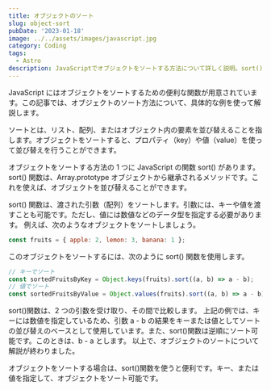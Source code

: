 ```yaml
---
title: オブジェクトのソート
slug: object-sort
pubDate: '2023-01-18'
image: ../../assets/images/javascript.jpg
category: Coding
tags:
  - Astro
description: JavaScriptでオブジェクトをソートする方法について詳しく説明。sort()関数を使ってキーや値を指定して並び替え可能。逆順でのソートも可能。
---
```


JavaScript にはオブジェクトをソートするための便利な関数が用意されています。この記事では、オブジェクトのソート方法について、具体的な例を使って解説します。

ソートとは、リスト、配列、またはオブジェクト内の要素を並び替えることを指します。オブジェクトをソートすると、プロパティ（key）や値（value）を使って並び替えを行うことができます。

オブジェクトをソートする方法の 1 つに JavaScript の関数 sort() があります。 sort() 関数は、Array.prototype オブジェクトから継承されるメソッドです。これを使えば、オブジェクトを並び替えることができます。

sort() 関数は、渡された引数（配列）をソートします。引数には、キーや値を渡すことも可能です。ただし、値には数値などのデータ型を指定する必要があります。 例えば、次のようなオブジェクトをソートしましょう。

```javascript
const fruits = { apple: 2, lemon: 3, banana: 1 };
```

このオブジェクトをソートするには、次のように sort() 関数を使用します。

```javascript
// キーでソート
const sortedFruitsByKey = Object.keys(fruits).sort((a, b) => a - b);
// 値でソート
const sortedFruitsByValue = Object.values(fruits).sort((a, b) => a - b);
```

sort()関数は、2 つの引数を受け取り、その間で比較します。
上記の例では、キーには数値を指定しているため、引数 a - b の結果をキーまたは値としてソートの並び替えのベースとして使用しています。また、sort()関数は逆順にソート可能です。このときは、b - a とします。 以上で、オブジェクトのソートについて解説が終わりました。

オブジェクトをソートする場合は、sort()関数を使うと便利です。キー、または値を指定して、オブジェクトをソート可能です。
